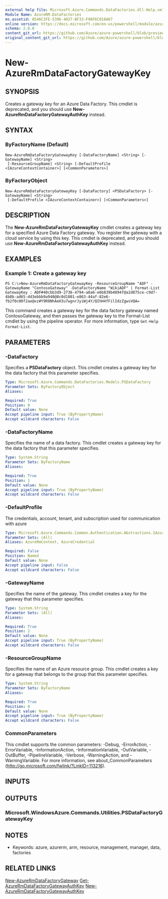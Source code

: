 ```yaml
---
external help file: Microsoft.Azure.Commands.DataFactories.dll-Help.xml
Module Name: AzureRM.DataFactories
ms.assetid: 8546C3FE-5396-4027-BF33-F98F6C018A67
online version: https://docs.microsoft.com/en-us/powershell/module/azurerm.datafactories/new-azurermdatafactorygatewaykey
schema: 2.0.0
content_git_url: https://github.com/Azure/azure-powershell/blob/preview/src/ResourceManager/DataFactories/Commands.DataFactories/help/New-AzureRmDataFactoryGatewayKey.md
original_content_git_url: https://github.com/Azure/azure-powershell/blob/preview/src/ResourceManager/DataFactories/Commands.DataFactories/help/New-AzureRmDataFactoryGatewayKey.md
---
```


# New-AzureRmDataFactoryGatewayKey

## SYNOPSIS
Creates a gateway key for an Azure Data Factory. This cmdlet is deprecated, and you should use **New-AzureRmDataFactoryGatewayAuthKey** instead.

## SYNTAX

### ByFactoryName (Default)
```
New-AzureRmDataFactoryGatewayKey [-DataFactoryName] <String> [-GatewayName] <String>
 [-ResourceGroupName] <String> [-DefaultProfile <IAzureContextContainer>] [<CommonParameters>]
```

### ByFactoryObject
```
New-AzureRmDataFactoryGatewayKey [-DataFactory] <PSDataFactory> [-GatewayName] <String>
 [-DefaultProfile <IAzureContextContainer>] [<CommonParameters>]
```

## DESCRIPTION
The **New-AzureRmDataFactoryGatewayKey** cmdlet creates a gateway key for a specified Azure Data Factory gateway.
You register the gateway with a cloud service by using this key. This cmdlet is deprecated, and you should use **New-AzureRmDataFactoryGatewayAuthKey** instead.

## EXAMPLES

### Example 1: Create a gateway key
```
PS C:\>New-AzureRmDataFactoryGatewayKey -ResourceGroupName "ADF" -GatewayName "ContosoGateway" -DataFactoryName "WikiADF" | Format-List
GatewayKey : ADF#40cbb3d9-2736-4794-a8a6-e6b839b4894f@a2d875ce-c9d7-4b8b-ad65-dd3ebbb9a940@8c0d1801-e863-44af-82e6-fb2f0c00f2ae@xz#Y9R0NhAeH3u7wgnrJyiWj4Y/QIhH4fFilIdzZgwsVQA=
```

This command creates a gateway key for the data factory gateway named ContosoGateway, and then passes the gateway key to the Format-List cmdlet by using the pipeline operator.
For more information, type `Get-Help Format-List`.

## PARAMETERS

### -DataFactory
Specifies a **PSDataFactory** object.
This cmdlet creates a gateway key for the data factory that this parameter specifies.

```yaml
Type: Microsoft.Azure.Commands.DataFactories.Models.PSDataFactory
Parameter Sets: ByFactoryObject
Aliases: 

Required: True
Position: 0
Default value: None
Accept pipeline input: True (ByPropertyName)
Accept wildcard characters: False
```

### -DataFactoryName
Specifies the name of a data factory.
This cmdlet creates a gateway key for the data factory that this parameter specifies.

```yaml
Type: System.String
Parameter Sets: ByFactoryName
Aliases: 

Required: True
Position: 1
Default value: None
Accept pipeline input: True (ByPropertyName)
Accept wildcard characters: False
```

### -DefaultProfile
The credentials, account, tenant, and subscription used for communication with azure

```yaml
Type: Microsoft.Azure.Commands.Common.Authentication.Abstractions.IAzureContextContainer
Parameter Sets: (All)
Aliases: AzureRmContext, AzureCredential

Required: False
Position: Named
Default value: None
Accept pipeline input: False
Accept wildcard characters: False
```

### -GatewayName
Specifies the name of the gateway.
This cmdlet creates a key for the gateway that this parameter specifies.

```yaml
Type: System.String
Parameter Sets: (All)
Aliases: 

Required: True
Position: 2
Default value: None
Accept pipeline input: True (ByPropertyName)
Accept wildcard characters: False
```

### -ResourceGroupName
Specifies the name of an Azure resource group.
This cmdlet creates a key for a gateway that belongs to the group that this parameter specifies.

```yaml
Type: System.String
Parameter Sets: ByFactoryName
Aliases: 

Required: True
Position: 0
Default value: None
Accept pipeline input: True (ByPropertyName)
Accept wildcard characters: False
```

### CommonParameters
This cmdlet supports the common parameters: -Debug, -ErrorAction, -ErrorVariable, -InformationAction, -InformationVariable, -OutVariable, -OutBuffer, -PipelineVariable, -Verbose, -WarningAction, and -WarningVariable. For more information, see about_CommonParameters (http://go.microsoft.com/fwlink/?LinkID=113216).

## INPUTS

## OUTPUTS

### Microsoft.WindowsAzure.Commands.Utilities.PSDataFactoryGatewayKey

## NOTES
* Keywords: azure, azurerm, arm, resource, management, manager, data, factories

## RELATED LINKS

[New-AzureRmDataFactoryGateway](./New-AzureRmDataFactoryGateway.md)
[Get-AzureRmDataFactoryGatewayAuthKey](./Get-AzureRmDataFactoryGatewayAuthKey.md)
[New-AzureRmDataFactoryGatewayAuthKey](./New-AzureRmDataFactoryGatewayAuthKey.md)


